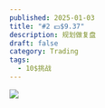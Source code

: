 ```yaml
---
published: 2025-01-03
title: "#2 💵$9.37"
description: 规划做复盘
draft: false
category: Trading
tags:
  - 10$挑战
---
```



![](/uploads/2025-1-3.avif)

